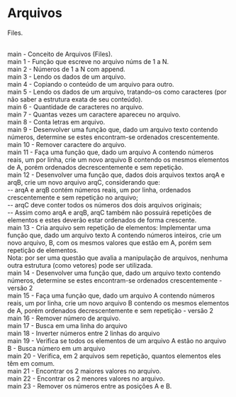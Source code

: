 # Arquivos
Files.<br><br>

main - Conceito de Arquivos (Files). <br>
main 1 - Função que escreve no arquivo núms de 1 a N. <br>
main 2 - Números de 1 a N com append. <br>
main 3 - Lendo os dados de um arquivo. <br>
main 4 - Copiando o conteúdo de um arquivo para outro. <br>
main 5 - Lendo os dados de um arquivo, tratando-os como caracteres (por não saber a estrutura exata de seu conteúdo). <br>
main 6 - Quantidade de  caracteres no arquivo. <br>
main 7 - Quantas vezes um caractere apareceu no arquivo. <br>
main 8 - Conta letras em arquivo. <br>
main 9 - Desenvolver uma função que, dado um arquivo texto contendo números, determine se estes encontram-se ordenados crescentemente. <br>
main 10 - Remover caractere do arquivo. <br>
main 11 - Faça uma função que, dado um arquivo A contendo números reais, um por linha, crie um novo arquivo B contendo os mesmos elementos de A, porém ordenados decrescentemente e sem repetição. <br>
main 12 - Desenvolver uma função que, dados dois arquivos textos arqA e arqB, crie um novo arquivo arqC, considerando que:<br>
--  arqA e arqB contém números reais, um por linha, ordenados crescentemente e sem repetição no arquivo; <br>
--  arqC deve conter todos os números dos dois arquivos originais;<br>
-- Assim como arqA e arqB, arqC também não possuirá repetições de elementos e estes deverão estar ordenados de forma crescente.<br>
main 13 - Cria arquivo sem repetição de elementos: Implementar uma função que, dado um arquivo texto A contendo números inteiros, crie um novo arquivo, B, com os mesmos valores que estão em A, porém sem
repetição de elementos.<br>
Nota: por ser uma questão que avalia a manipulação de arquivos, nenhuma outra estrutura (como vetores) pode ser utilizada.<br>
main 14 - Desenvolver uma função que, dado um arquivo texto contendo números, determine se estes encontram-se ordenados crescentemente - versão 2 <br>
main 15 - Faça uma função que, dado um arquivo A contendo números reais, um por linha, crie um novo arquivo B contendo os mesmos elementos de A, porém ordenados decrescentemente e sem repetição - versão 2 <br>
main 16 - Remover número de arquivo. <br>
main 17 - Busca em uma linha do arquivo<br>
main 18 - Inverter números entre 2 linhas do arquivo <br>
main 19 - Verifica se todos os elementos de um arquivo A estão no arquivo B - Busca número em um arquivo <br>
main 20 - Verifica, em 2 arquivos sem repetição, quantos elementos eles têm em comum. <br>
main 21 - Encontrar os 2 maiores valores no arquivo. <br>
main 22 - Encontrar os 2 menores valores no arquivo. <br>
main 23 - Remover os números entre as posições A e B. <br>
